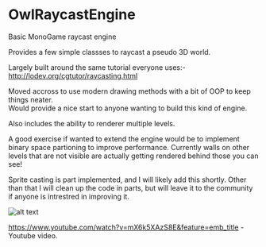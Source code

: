 # OwlRaycastEngine
Basic MonoGame raycast engine

Provides a few simple classses to raycast a pseudo 3D world.

Largely built around the same tutorial everyone uses:- 
http://lodev.org/cgtutor/raycasting.html

Moved accross to use modern drawing methods with a bit of OOP to keep things neater.  
Would provide a nice start to anyone wanting to build this kind of engine.

Also includes the ability to renderer multiple levels.

A good exercise if wanted to extend the engine would be to implement binary space partioning to improve performance.
Currently walls on other levels that are not visible are actually getting rendered behind those you can see!

Sprite casting is part implemented, and I will likely add this shortly. Other than that I will clean up the code in parts, but will leave it to the community 
if anyone is intrestred in improving it. 

![alt text](https://github.com/Owlzy/OwlRaycastEngine/blob/master/screenshot.PNG?raw=true)

https://www.youtube.com/watch?v=mX6k5XAzS8E&feature=emb_title - Youtube video.
